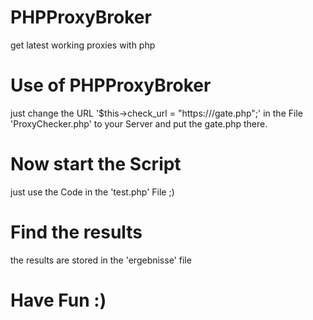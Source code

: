 # PHPProxyBroker
get latest working proxies with php

# Use of PHPProxyBroker
just change the URL '$this->check_url = "https:\/\/<yourdomain>/gate.php";' in the File 'ProxyChecker.php' to your Server 
and put the gate.php there.
  
# Now start the Script
just use the Code in the 'test.php' File ;)


# Find the results
the results are stored in the 'ergebnisse' file


# Have Fun :)
